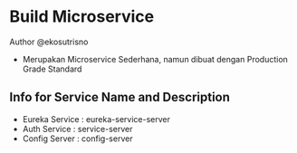 # Build Microservice
  Author @ekosutrisno

 - Merupakan Microservice Sederhana, namun dibuat dengan Production Grade Standard

## Info for Service Name and Description
 - Eureka Service : eureka-service-server
 - Auth Service : service-server
 - Config Server : config-server
